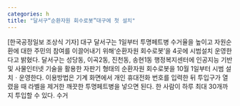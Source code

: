 ```yaml
---
categories: h
title: "달서구“순환자원 회수로봇”대구에 첫 설치"
---
```

[한국공정일보 조상식 기자] 대구 달서구는 1일부터 투명페트병 수거율을 높이고 자원순환에 대한 주민의 참여를 이끌어내기 위해‘순환자원 회수로봇’을 4곳에 시범설치 운영한다고 밝혔다. 달서구는 성당동, 이곡2동, 진천동, 송현1동 행정복지센터에 인공지능 기반 및 사물인터넷 기술을 활용한 자판기 형태의 순환자원 회수로봇을 10월 1일부터 시범 설치ㆍ운영한다. 이용방법은 기계 화면에서 개인 휴대전화 번호를 입력한 뒤 투입구가 열렸을 때 라벨을 제거한 깨끗한 투명페트병을 넣으면 된다. 한 사람이 하루 최대 30개까지 투입할 수 있다. 수거